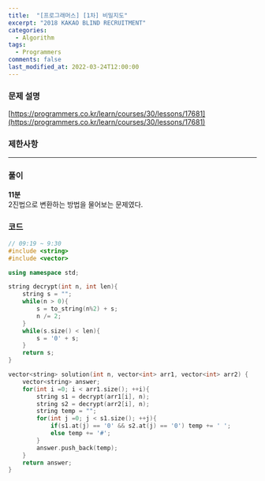 ```yaml
---
title:  "[프로그래머스] [1차] 비밀지도"
excerpt: "2018 KAKAO BLIND RECRUITMENT"
categories:
  - Algorithm
tags:
  - Programmers
comments: false
last_modified_at: 2022-03-24T12:00:00
---
```

### 문제 설명

[https://programmers.co.kr/learn/courses/30/lessons/17681](https://programmers.co.kr/learn/courses/30/lessons/17681)

### 제한사항

---

### 풀이
**11분**  
2진법으로 변환하는 방법을 물어보는 문제였다.

### 코드
```c++
// 09:19 ~ 9:30
#include <string>
#include <vector>

using namespace std;

string decrypt(int n, int len){
    string s = "";
    while(n > 0){
        s = to_string(n%2) + s;
        n /= 2;
    }
    while(s.size() < len){
        s = '0' + s;
    }
    return s;
}

vector<string> solution(int n, vector<int> arr1, vector<int> arr2) {
    vector<string> answer;
    for(int i =0; i < arr1.size(); ++i){
        string s1 = decrypt(arr1[i], n);
        string s2 = decrypt(arr2[i], n);
        string temp = "";
        for(int j =0; j < s1.size(); ++j){
            if(s1.at(j) == '0' && s2.at(j) == '0') temp += ' ';
            else temp += '#';
        }
        answer.push_back(temp);
    }
    return answer;
}
```